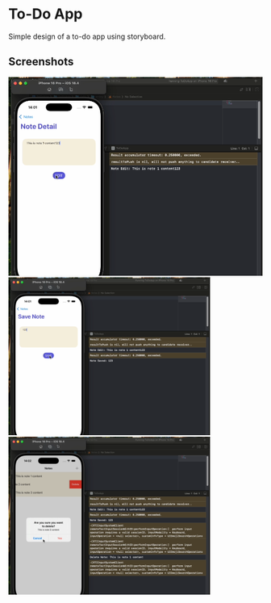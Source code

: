 # To-Do App

Simple design of a to-do app using storyboard.

## Screenshots

<img src="Screenshots/1.png" alt="Simulator" />
<img src="Screenshots/2.png" alt="Simulator" width="400" />
<img src="Screenshots/3.png" alt="Simulator" width="400" />
